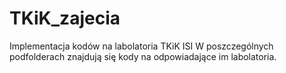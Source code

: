 # TKiK_zajecia
Implementacja kodów na labolatoria TKiK ISI
W poszczególnych podfolderach znajdują się kody na odpowiadające im labolatoria.
